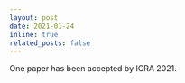```yaml
---
layout: post
date: 2021-01-24
inline: true
related_posts: false
---
```


One paper has been accepted by ICRA 2021.
